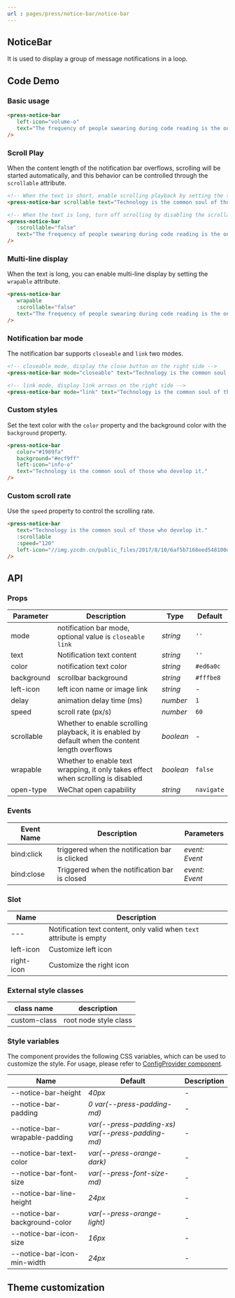 ```yaml
---
url : pages/press/notice-bar/notice-bar
---
```


## NoticeBar 

It is used to display a group of message notifications in a loop.
## Code Demo

### Basic usage

```html
<press-notice-bar
   left-icon="volume-o"
   text="The frequency of people swearing during code reading is the only measure of code quality."
/>
```

### Scroll Play

When the content length of the notification bar overflows, scrolling will be started automatically, and this behavior can be controlled through the `scrollable` attribute.

```html
<!-- When the text is short, enable scrolling playback by setting the scrollable attribute -->
<press-notice-bar scrollable text="Technology is the common soul of those who develop it." />

<!-- When the text is long, turn off scrolling by disabling the scrollable attribute -->
<press-notice-bar
   :scrollable="false"
   text="The frequency of people swearing during code reading is the only measure of code quality."
/>
```

### Multi-line display

When the text is long, you can enable multi-line display by setting the `wrapable` attribute.

```html
<press-notice-bar
   wrapable
   :scrollable="false"
   text="The frequency of people swearing during code reading is the only measure of code quality."
/>
```

### Notification bar mode

The notification bar supports `closeable` and `link` two modes.

```html
<!-- closeable mode, display the close button on the right side -->
<press-notice-bar mode="closeable" text="Technology is the common soul of those who develop it." />

<!-- link mode, display link arrows on the right side -->
<press-notice-bar mode="link" text="Technology is the common soul of those who develop it." />
```

### Custom styles

Set the text color with the `color` property and the background color with the `background` property.

```html
<press-notice-bar
   color="#1989fa"
   background="#ecf9ff"
   left-icon="info-o"
   text="Technology is the common soul of those who develop it."
/>
```

### Custom scroll rate

Use the `speed` property to control the scrolling rate.

```html
<press-notice-bar
   text="Technology is the common soul of those who develop it."
   :scrollable
   :speed="120"
   left-icon="//img.yzcdn.cn/public_files/2017/8/10/6af5b7168eed548100d9041f07b7c616.png"
/>
```

## API

### Props

| Parameter  | Description                                                                                      | Type      | Default    |
| ---------- | ------------------------------------------------------------------------------------------------ | --------- | ---------- |
| mode       | notification bar mode, optional value is `closeable` `link`                                      | _string_  | `''`       |
| text       | Notification text content                                                                        | _string_  | `''`       |
| color      | notification text color                                                                          | _string_  | `#ed6a0c`  |
| background | scrollbar background                                                                             | _string_  | `#fffbe8`  |
| left-icon  | left icon name or image link                                                                     | _string_  | -          |
| delay      | animation delay time (ms)                                                                        | _number_  | `1`        |
| speed      | scroll rate (px/s)                                                                               | _number_  | `60`       |
| scrollable | Whether to enable scrolling playback, it is enabled by default when the content length overflows | _boolean_ | -          |
| wrapable   | Whether to enable text wrapping, it only takes effect when scrolling is disabled                 | _boolean_ | `false`    |
| open-type  | WeChat open capability                                                                           | _string_  | `navigate` |

### Events

| Event Name | Description                                    | Parameters     |
| ---------- | ---------------------------------------------- | -------------- |
| bind:click | triggered when the notification bar is clicked | _event: Event_ |
| bind:close | Triggered when the notification bar is closed  | _event: Event_ |

### Slot

| Name       | Description                                                          |
| ---------- | -------------------------------------------------------------------- |
| ---        | Notification text content, only valid when `text` attribute is empty |
| left-icon  | Customize left icon                                                  |
| right-icon | Customize the right icon                                             |

### External style classes

| class name   | description           |
| ------------ | --------------------- |
| custom-class | root node style class |

### Style variables

The component provides the following CSS variables, which can be used to customize the style. For usage, please refer to [ConfigProvider component](#/config-provider).

| Name                          | Default                                           | Description |
| ----------------------------- | ------------------------------------------------- | ----------- |
| --notice-bar-height           | _40px_                                            | -           |
| --notice-bar-padding          | _0 var(--press-padding-md)_                       | -           |
| --notice-bar-wrapable-padding | _var(--press-padding-xs) var(--press-padding-md)_ | -           |
| --notice-bar-text-color       | _var(--press-orange-dark)_                        | -           |
| --notice-bar-font-size        | _var(--press-font-size-md)_                       | -           |
| --notice-bar-line-height      | _24px_                                            | -           |
| --notice-bar-background-color | _var(--press-orange-light)_                       | -           |
| --notice-bar-icon-size        | _16px_                                            | -           |
| --notice-bar-icon-min-width   | _24px_                                            | -           |

## Theme customization

<theme-config />
